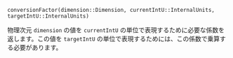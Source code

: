 ```
conversionFactor(dimension::Dimension, currentIntU::InternalUnits, targetIntU::InternalUnits)
```

物理次元 `dimension` の値を `currentIntU` の単位で表現するために必要な係数を返します。この値を `targetIntU` の単位で表現するためには、この係数で乗算する必要があります。
